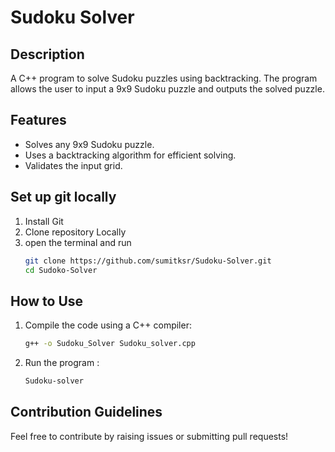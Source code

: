 # Sudoku Solver

## Description
A C++ program to solve Sudoku puzzles using backtracking. The program allows the user to input a 9x9 Sudoku puzzle and outputs the solved puzzle.

## Features
- Solves any 9x9 Sudoku puzzle.
- Uses a backtracking algorithm for efficient solving.
- Validates the input grid.
## Set up git locally
1. Install Git
2. Clone repository Locally
3. open the terminal and run
    ```bash
   git clone https://github.com/sumitksr/Sudoku-Solver.git
    cd Sudoko-Solver

## How to Use
1. Compile the code using a C++ compiler:
   ```bash
   g++ -o Sudoku_Solver Sudoku_solver.cpp
2. Run the program :
   ```bash
   Sudoku-solver
## Contribution Guidelines  
  Feel free to contribute by raising issues or submitting pull requests!
